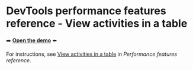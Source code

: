 # DevTools performance features reference - View activities in a table

➡️ **[Open the demo](https://microsoftedge.github.io/Demos/devtools-performance-activitytabs/)** ⬅️

For instructions, see [View activities in a table](https://learn.microsoft.com/microsoft-edge/devtools/performance/reference#view-activities-in-a-table) in _Performance features reference_.
